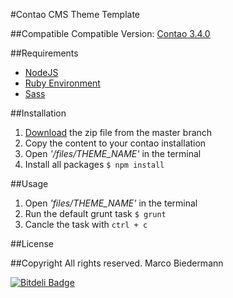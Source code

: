 #Contao CMS Theme Template

##Compatible
Compatible Version: [Contao 3.4.0](https://download.contao.org/3.4.0/zip)

##Requirements
* [NodeJS](http://nodejs.org/)
* [Ruby Environment](https://www.ruby-lang.org/)
* [Sass](http://sass-lang.com/)

##Installation
1. [Download](https://github.com/marcobiedermann/contao-theme-template/archive/master.zip) the zip file from the master branch
2. Copy the content to your contao installation
3. Open *'/files/THEME_NAME'* in the terminal
4. Install all packages `$ npm install`

##Usage
1. Open *'files/THEME_NAME'* in the terminal
2. Run the default grunt task `$ grunt`
3. Cancle the task with `ctrl + c`


##License

##Copyright
All rights reserved. Marco Biedermann


[![Bitdeli Badge](https://d2weczhvl823v0.cloudfront.net/marcobiedermann/contao-theme-template/trend.png)](https://bitdeli.com/free "Bitdeli Badge")

